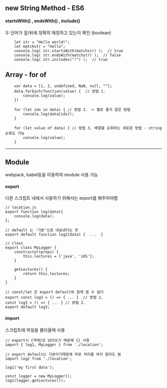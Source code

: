 ## new String Method - ES6
#### startsWith() , endsWith() , include()
두 단어가 앞/뒤에 정확히 매칭하고 있는지 확인 (boolean)
```
    let str = "Hello world!";
    let matchstr = "hello";
    console.log( str.startsWith(matchstr) );  // true
    console.log( str.endsWith(matchstr) );  // false
    console.log( str.includes("!") );  // true
```

## Array - for of

```
    var data = [1, 2, undefined, NaN, null, ""];
    data.forEach(function(value) {  // 방법 1.
        console.log(value);
    })
    
    for (let idx in data) { // 방법 2. -> 별로 좋지 않은 방법
        console.log(data[idx]);
    }
    
    for (let value of data) { // 방법 3. 배열을 순회하는 새로운 방법 - string 순회도 가능
        console.log(value);
    }
```


------
## Module
webpack, babel등을 이용하여 module 사용 가능

#### export
다른 스크립트 내에서 사용하기 위해서는 export를 해주어야함
```
// location.js
export function log(data){
    console.log(data);
};

// default 는 '기본'으로 내보낸다는 뜻
export default function log2(data) {  ...  }

// class
export class MyLogger {
    constructor(props) {
        this.lectures = ['java', 'iOS'];
    }
    
    getLectures() {
        return this.lectures;
    }
}

// const/let 은 export default와 함께 쓸 수 없다
export const log3 = () => { ... }  // 방법 1.
const log3 = () => { ... } // 방법 2.
export default log3;

```
    
#### import
스크립트에 파일을 불러올때 사용
```
// export시 {객체}로 넘어오기 때문에 {} 사용 
import { log1, MyLogger } from './location';

// export default는 기본이기때문에 따로 처리를 하지 않아도 됨
import log2 from './location';

log1('my first data');

const logger = new MyLogger();
log1(logger.getLectures());
```
    






